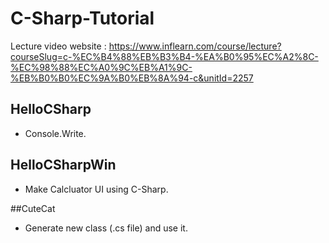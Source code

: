 # C-Sharp-Tutorial
Lecture video website : https://www.inflearn.com/course/lecture?courseSlug=c-%EC%B4%88%EB%B3%B4-%EA%B0%95%EC%A2%8C-%EC%98%88%EC%A0%9C%EB%A1%9C-%EB%B0%B0%EC%9A%B0%EB%8A%94-c&unitId=2257

## HelloCSharp
- Console.Write.

## HelloCSharpWin
- Make Calcluator UI using C-Sharp.

##CuteCat
- Generate new class (.cs file) and use it.  
